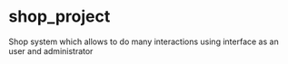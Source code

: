 # shop_project
Shop system which allows to do many interactions using interface as an user and administrator
